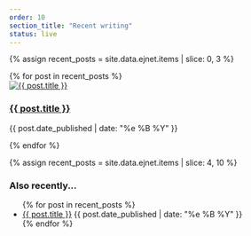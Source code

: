 ```yaml
---
order: 10
section_title: "Recent writing"
status: live
---
```


{% assign recent_posts = site.data.ejnet.items | slice: 0, 3  %}
<div class="flex flex-col">
{% for post in recent_posts %}
<div class="py-3">
<a href="{{ post.url }}">
<img src="{{ post.image }}" alt="{{ post.title }}" class="w-full h-auto rounded-xl hover:blur-[1px] transition duration-300">
<div class="flex flex-col items-center">
    <h3 class="text-2xl font-bold">
        <a href="{{ post.url }}">{{ post.title }}</a>
    </h3>
    <p class="text-sm text-gray-600">{{ post.date_published | date: "%e %B %Y" }}</p>
    </div>
</a>
</div>
{% endfor %}

{% assign recent_posts = site.data.ejnet.items | slice: 4, 10 %}
<h3 class="text-xl italic">Also recently...</h3>
<ul class="leading-5">
{% for post in recent_posts %}
<li><a href="{{ post.url }}" class="font-bold uppercase text-blue-600 hover:text-blue-500">{{ post.title }}</a>
<span>{{ post.date_published | date: "%e %B %Y" }}</span>
</li>
{% endfor %}